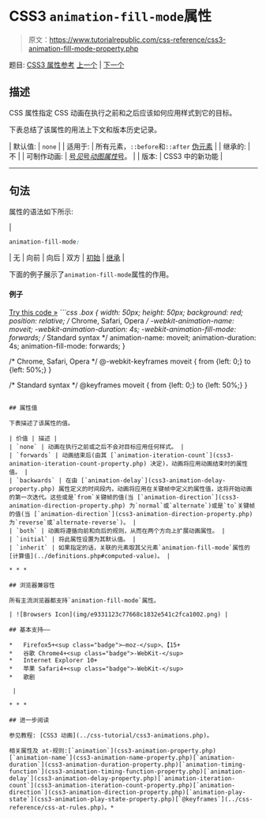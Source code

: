 # CSS3 `animation-fill-mode`属性

> 原文：<https://www.tutorialrepublic.com/css-reference/css3-animation-fill-mode-property.php>

题目: [CSS3 属性参考](css3-properties.php) [上一个](css3-animation-duration-property.php) | [下一个](css3-animation-iteration-count-property.php)

## 描述

CSS 属性指定 CSS 动画在执行之前和之后应该如何应用样式到它的目标。

下表总结了该属性的用法上下文和版本历史记录。

| 默认值: | `none` |
| 适用于: | 所有元素，`::before`和`::after` [伪元素](../css-tutorial/css-pseudo-elements.php#pseudo-elements) |
| 继承的: | 不 |
| 可制作动画: | [号*见*号*动图属性*号](css-animatable-properties.php)。 |
| 版本: | CSS3 中的新功能 |

* * *

## 句法

属性的语法如下所示:

| 

```css
animation-fill-mode: 
```

 | 无 &#124; 向前 &#124; 向后 &#124; 双方 &#124; [初始](../definitions.php#initial) &#124; [继承](../definitions.php#inherit) |

下面的例子展示了`animation-fill-mode`属性的作用。

#### 例子

[Try this code »](../codelab.php?topic=css3&file=animation-fill-mode-property "Try this code using online Editor") *```css
.box {
    width: 50px;
    height: 50px;
    background: red;
    position: relative;
    /* Chrome, Safari, Opera */
    -webkit-animation-name: moveit;
    -webkit-animation-duration: 4s;
    -webkit-animation-fill-mode: forwards;
    /* Standard syntax */
    animation-name: moveit;
    animation-duration: 4s;
    animation-fill-mode: forwards;
}

/* Chrome, Safari, Opera */
@-webkit-keyframes moveit {
    from {left: 0;}
    to {left: 50%;}
}

/* Standard syntax */
@keyframes moveit {
    from {left: 0;}
    to {left: 50%;}
}
```*  ** * *

## 属性值

下表描述了该属性的值。

| 价值 | 描述 |
| `none` | 动画在执行之前或之后不会对目标应用任何样式。 |
| `forwards` | 动画结束后(由其 [`animation-iteration-count`](css3-animation-iteration-count-property.php) 决定)，动画将应用动画结束时的属性值。 |
| `backwards` | 在由 [`animation-delay`](css3-animation-delay-property.php) 属性定义的时间段内，动画将应用在关键帧中定义的属性值，这将开始动画的第一次迭代。这些或是`from`关键帧的值(当 [`animation-direction`](css3-animation-direction-property.php) 为`normal`或`alternate`)或是`to`关键帧的值(当 [`animation-direction`](css3-animation-direction-property.php) 为`reverse`或`alternate-reverse`)。 |
| `both` | 动画将遵循向前和向后的规则，从而在两个方向上扩展动画属性。 |
| `initial` | 将此属性设置为其默认值。 |
| `inherit` | 如果指定的话，关联的元素取其父元素`animation-fill-mode`属性的[计算值](../definitions.php#computed-value)。 |

* * *

## 浏览器兼容性

所有主流浏览器都支持`animation-fill-mode`属性。

| ![Browsers Icon](img/e9331123c77668c1832e541c2fca1002.png) | 

## 基本支持——

*   Firefox5+<sup class="badge">—moz-</sup>、【15+
*   谷歌 Chrome4+<sup class="badge">-WebKit-</sup>
*   Internet Explorer 10+
*   苹果 Safari4+<sup class="badge">-WebKit-</sup>
*   歌剧

 |

* * *

## 进一步阅读

参见教程: [CSS3 动画](../css-tutorial/css3-animations.php)。

相关属性及 at-规则:[`animation`](css3-animation-property.php)[`animation-name`](css3-animation-name-property.php)[`animation-duration`](css3-animation-duration-property.php)[`animation-timing-function`](css3-animation-timing-function-property.php)[`animation-delay`](css3-animation-delay-property.php)[`animation-iteration-count`](css3-animation-iteration-count-property.php)[`animation-direction`](css3-animation-direction-property.php)[`animation-play-state`](css3-animation-play-state-property.php)[`@keyframes`](../css-reference/css-at-rules.php)。*